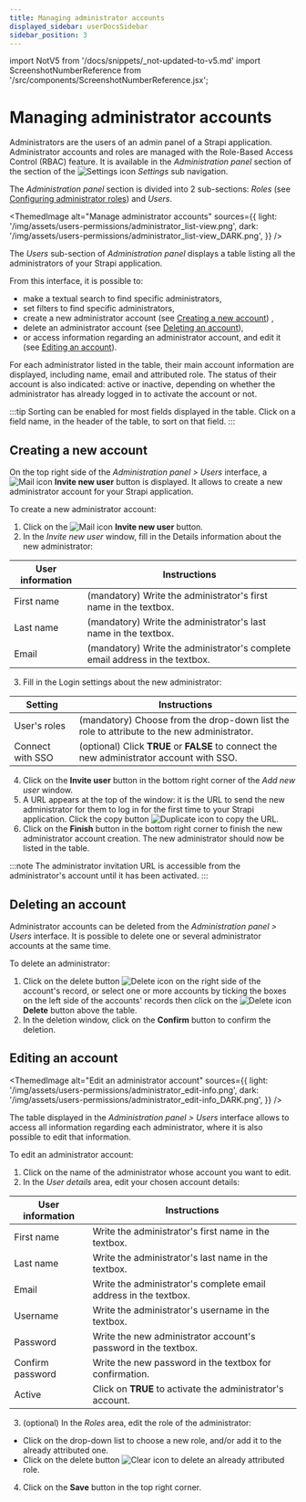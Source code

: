 ```yaml
---
title: Managing administrator accounts
displayed_sidebar: userDocsSidebar
sidebar_position: 3
---
```


import NotV5 from '/docs/snippets/_not-updated-to-v5.md'
import ScreenshotNumberReference from '/src/components/ScreenshotNumberReference.jsx';

# Managing administrator accounts

<NotV5/>

Administrators are the users of an admin panel of a Strapi application. Administrator accounts and roles are managed with the Role-Based Access Control (RBAC) feature. It is available in the *Administration panel* section of the section of the ![Settings icon](/img/assets/icons/settings.svg) _Settings_ sub navigation.

The *Administration panel* section is divided into 2 sub-sections: *Roles* (see [Configuring administrator roles](configuring-administrator-roles.md)) and *Users*.

<ThemedImage
  alt="Manage administrator accounts"
  sources={{
    light: '/img/assets/users-permissions/administrator_list-view.png',
    dark: '/img/assets/users-permissions/administrator_list-view_DARK.png',
  }}
/>

The *Users* sub-section of *Administration panel* displays a table listing all the administrators of your Strapi application.

From this interface, it is possible to:

- make a textual search <ScreenshotNumberReference number="1" /> to find specific administrators,
- set filters <ScreenshotNumberReference number="2" /> to find specific administrators,
- create a new administrator account (see [Creating a new account](#creating-a-new-account)) <ScreenshotNumberReference number="3" />,
- delete an administrator account (see [Deleting an account](#deleting-an-account)),
- or access information regarding an administrator account, and edit it (see [Editing an account](#editing-an-account)).

For each administrator listed in the table, their main account information are displayed, including name, email and attributed role. The status of their account is also indicated: active or inactive, depending on whether the administrator has already logged in to activate the account or not.

:::tip
Sorting can be enabled for most fields displayed in the table. Click on a field name, in the header of the table, to sort on that field.
:::

## Creating a new account

On the top right side of the *Administration panel > Users* interface, a ![Mail icon](/img/assets/icons/v5/Mail.svg) **Invite new user** button is displayed. It allows to create a new administrator account for your Strapi application.

To create a new administrator account:

1. Click on the ![Mail icon](/img/assets/icons/v5/Mail.svg) **Invite new user** button.
2. In the *Invite new user* window, fill in the Details information about the new administrator:

  | User information | Instructions                                                                 |
  | ---------------- | ---------------------------------------------------------------------------- |
  | First name       | (mandatory) Write the administrator's first name in the textbox.             |
  | Last name        | (mandatory) Write the administrator's last name in the textbox.              |
  | Email            | (mandatory) Write the administrator's complete email address in the textbox. |

3. Fill in the Login settings about the new administrator:

  | Setting          | Instructions                                                                                                    |
  | ---------------- | --------------------------------------------------------------------------------------------------------------- |
  | User's roles     | (mandatory) Choose from the drop-down list the role to attribute to the new administrator.                      |
  | Connect with SSO | (optional) Click **TRUE** or **FALSE** to connect the new administrator account with SSO.                       |

4. Click on the **Invite user** button in the bottom right corner of the *Add new user* window.
5. A URL appears at the top of the window: it is the URL to send the new administrator for them to log in for the first time to your Strapi application. Click the copy button ![Duplicate icon](/img/assets/icons/duplicate.svg) to copy the URL.
6. Click on the **Finish** button in the bottom right corner to finish the new administrator account creation. The new administrator should now be listed in the table.

:::note
The administrator invitation URL is accessible from the administrator's account until it has been activated.
:::

## Deleting an account

Administrator accounts can be deleted from the *Administration panel > Users* interface. It is possible to delete one or several administrator accounts at the same time.

To delete an administrator:

1. Click on the delete button ![Delete icon](/img/assets/icons/delete.svg) on the right side of the account's record, or select one or more accounts by ticking the boxes on the left side of the accounts' records then click on the ![Delete icon](/img/assets/icons/delete.svg) **Delete** button above the table.
2. In the deletion window, click on the **Confirm** button to confirm the deletion.

## Editing an account

<ThemedImage
  alt="Edit an administrator account"
  sources={{
    light: '/img/assets/users-permissions/administrator_edit-info.png',
    dark: '/img/assets/users-permissions/administrator_edit-info_DARK.png',
  }}
/>

The table displayed in the *Administration panel > Users* interface allows to access all information regarding each administrator, where it is also possible to edit that information.

To edit an administrator account:

1. Click on the name of the administrator whose account you want to edit.
2. In the *User details* area, edit your chosen account details:

| User information      | Instructions  |
| --------------------- | ----------------------- |
| First name            | Write the administrator's first name in the textbox.                                        |
| Last name             | Write the administrator's last name in the textbox.                                         |
| Email                 | Write the administrator's complete email address in the textbox.                            |
| Username              | Write the administrator's username in the textbox.                                          |
| Password              | Write the new administrator account's password in the textbox.                              |
| Confirm password      | Write the new password in the textbox for confirmation.                                     |
| Active                | Click on **TRUE** to activate the administrator's account.                                  |

3. (optional) In the *Roles* area, edit the role of the administrator:

  - Click on the drop-down list to choose a new role, and/or add it to the already attributed one.
  - Click on the delete button ![Clear icon](/img/assets/icons/clear.svg) to delete an already attributed role.

4. Click on the **Save** button in the top right corner.

